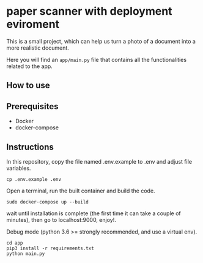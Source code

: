 # paper scanner with deployment eviroment

This is a small project, which can help us turn a photo of a document into a more realistic document.

Here you will find an `` app/main.py `` file that contains all the functionalities related to the app.

## How to use

## Prerequisites

* Docker
* docker-compose

## Instructions

In this repository, copy the file named .env.example to .env and adjust file variables.

```
cp .env.example .env
```

Open a terminal, run the built container and build the code.

```
sudo docker-compose up --build
```

wait until installation is complete (the first time it can take a couple of minutes), then go to localhost:9000, enjoy!.

Debug mode (python 3.6 >= strongly recommended, and use a virtual env).

```
cd app
pip3 install -r requirements.txt 
python main.py
```